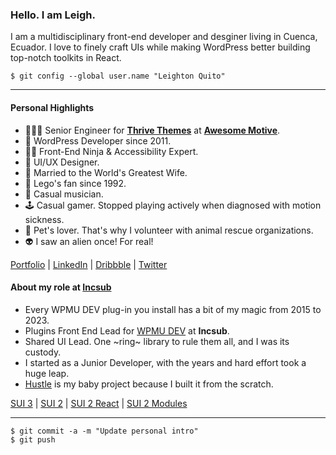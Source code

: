 ### Hello. I am Leigh.

I am a multidisciplinary front-end developer and desginer living in Cuenca, Ecuador. I love to finely craft UIs while making WordPress better building top-notch toolkits in React.

```
$ git config --global user.name "Leighton Quito"
```

- - -

#### Personal Highlights

- 🧑🏻‍💻 Senior Engineer for **[Thrive Themes](https://github.com/ThriveThemes)** at **[Awesome Motive](https://github.com/awesomemotive)**.
- 👾 WordPress Developer since 2011.
- 🥷🏻 Front-End Ninja & Accessibility Expert.
- 🎨 UI/UX Designer.
- 💑 Married to the World's Greatest Wife.
- 🧱 Lego's fan since 1992.
- 🎸 Casual musician.
- 🕹️ Casual gamer. Stopped playing actively when diagnosed with motion sickness.
- 🐾 Pet's lover. That's why I volunteer with animal rescue organizations.
- 👽 I saw an alien once! For real!

[Portfolio](https://iamleigh.com/) | [LinkedIn](https://www.linkedin.com/in/iamleigh/) | [Dribbble](http://dribbble.com/iamleigh/) | [Twitter](http://twitter.com/uixleighton/)

#### About my role at [Incsub](http://incsub.com/)

- Every WPMU DEV plug-in you install has a bit of my magic from 2015 to 2023.
- Plugins Front End Lead for [WPMU DEV](https://wpmudev.com/) at **Incsub**.
- Shared UI Lead. One ~ring~ library to rule them all, and I was its custody.
- I started as a Junior Developer, with the years and hard effort took a huge leap.
- [Hustle](https://wpmudev.com/project/hustle/) is my baby project because I built it from the scratch.

[SUI 3](https://wpmudev.github.io/sui-docs/) | [SUI 2](https://wpmudev.github.io/shared-ui/) | [SUI 2 React](https://wpmudev.github.io/shared-ui-react/) | [SUI 2 Modules](https://wpmudev.github.io/shared-modules/)

- - -

```
$ git commit -a -m "Update personal intro"
$ git push
```
